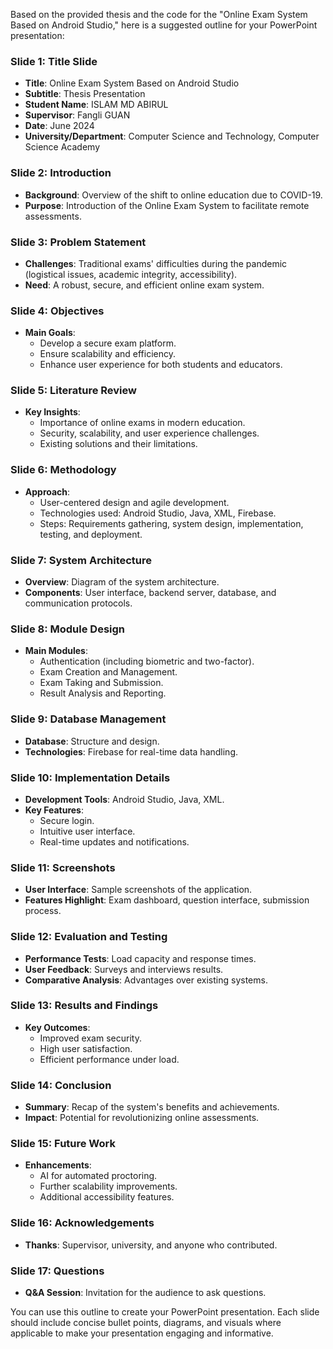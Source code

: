 Based on the provided thesis and the code for the "Online Exam System Based on Android Studio," here is a suggested outline for your PowerPoint presentation:

### Slide 1: Title Slide
- **Title**: Online Exam System Based on Android Studio
- **Subtitle**: Thesis Presentation
- **Student Name**: ISLAM MD ABIRUL
- **Supervisor**: Fangli GUAN
- **Date**: June 2024
- **University/Department**: Computer Science and Technology, Computer Science Academy

### Slide 2: Introduction
- **Background**: Overview of the shift to online education due to COVID-19.
- **Purpose**: Introduction of the Online Exam System to facilitate remote assessments.

### Slide 3: Problem Statement
- **Challenges**: Traditional exams' difficulties during the pandemic (logistical issues, academic integrity, accessibility).
- **Need**: A robust, secure, and efficient online exam system.

### Slide 4: Objectives
- **Main Goals**:
  - Develop a secure exam platform.
  - Ensure scalability and efficiency.
  - Enhance user experience for both students and educators.

### Slide 5: Literature Review
- **Key Insights**:
  - Importance of online exams in modern education.
  - Security, scalability, and user experience challenges.
  - Existing solutions and their limitations.

### Slide 6: Methodology
- **Approach**:
  - User-centered design and agile development.
  - Technologies used: Android Studio, Java, XML, Firebase.
  - Steps: Requirements gathering, system design, implementation, testing, and deployment.

### Slide 7: System Architecture
- **Overview**: Diagram of the system architecture.
- **Components**: User interface, backend server, database, and communication protocols.

### Slide 8: Module Design
- **Main Modules**:
  - Authentication (including biometric and two-factor).
  - Exam Creation and Management.
  - Exam Taking and Submission.
  - Result Analysis and Reporting.

### Slide 9: Database Management
- **Database**: Structure and design.
- **Technologies**: Firebase for real-time data handling.

### Slide 10: Implementation Details
- **Development Tools**: Android Studio, Java, XML.
- **Key Features**:
  - Secure login.
  - Intuitive user interface.
  - Real-time updates and notifications.

### Slide 11: Screenshots
- **User Interface**: Sample screenshots of the application.
- **Features Highlight**: Exam dashboard, question interface, submission process.

### Slide 12: Evaluation and Testing
- **Performance Tests**: Load capacity and response times.
- **User Feedback**: Surveys and interviews results.
- **Comparative Analysis**: Advantages over existing systems.

### Slide 13: Results and Findings
- **Key Outcomes**:
  - Improved exam security.
  - High user satisfaction.
  - Efficient performance under load.

### Slide 14: Conclusion
- **Summary**: Recap of the system's benefits and achievements.
- **Impact**: Potential for revolutionizing online assessments.

### Slide 15: Future Work
- **Enhancements**:
  - AI for automated proctoring.
  - Further scalability improvements.
  - Additional accessibility features.

### Slide 16: Acknowledgements
- **Thanks**: Supervisor, university, and anyone who contributed.

### Slide 17: Questions
- **Q&A Session**: Invitation for the audience to ask questions.

You can use this outline to create your PowerPoint presentation. Each slide should include concise bullet points, diagrams, and visuals where applicable to make your presentation engaging and informative.
